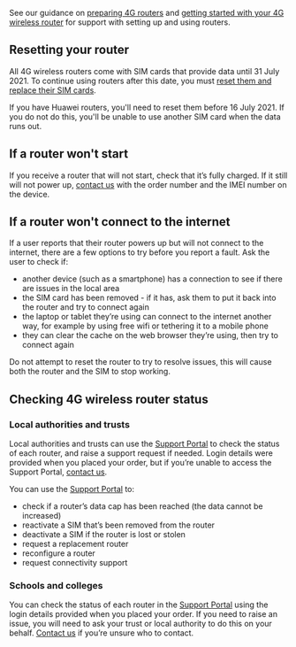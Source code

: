See our guidance on [preparing 4G routers](/devices/preparing-4g-wireless-routers) and [getting started with your 4G wireless router](/devices/4g-user-guidance) for support with setting up and using routers.

## Resetting your router

All 4G wireless routers come with SIM cards that provide data until 31 July 2021. To continue using routers after this date, you must [reset them and replace their SIM cards](/devices/using-your-router-after-31-july-2021).

If you have Huawei routers, you'll need to reset them before 16 July 2021. If you do not do this, you'll be unable to use another SIM card when the data runs out. 

## If a router won't start

If you receive a router that will not start, check that it’s fully charged. If it still will not power up, [contact us](/get-support) with the order number and the IMEI number on the device.

## If a router won't connect to the internet

If a user reports that their router powers up but will not connect to the internet, there are a few options to try before you report a fault. Ask the user to check if:

* another device (such as a smartphone) has a connection to see if there are issues in the local area
* the SIM card has been removed - if it has, ask them to put it back into the router and try to connect again
* the laptop or tablet they’re using can connect to the internet another way, for example by using free wifi or tethering it to a mobile phone
* they can clear the cache on the web browser they’re using, then try to connect again

<div class="govuk-inset-text">
  Do not attempt to reset the router to try to resolve issues, this will cause both the router and the SIM to stop working.
</div>

## Checking 4G wireless router status

### Local authorities and trusts

Local authorities and trusts can use the [Support Portal](https://computacenterprod.service-now.com/dfe) to check the status of each router, and raise a support request if needed. Login details were provided when you placed your order, but if you’re unable to access the Support Portal, [contact us](/get-support).

You can use the [Support Portal](https://computacenterprod.service-now.com/dfe) to:

* check if a router’s data cap has been reached (the data cannot be increased)
* reactivate a SIM that’s been removed from the router
* deactivate a SIM if the router is lost or stolen
* request a replacement router
* reconfigure a router
* request connectivity support

### Schools and colleges

You can check the status of each router in the [Support Portal](https://computacenterprod.service-now.com/dfe) using the login details provided when you placed your order. If you need to raise an issue, you will need to ask your trust or local authority to do this on your behalf. [Contact us](/get-support) if you’re unsure who to contact.
